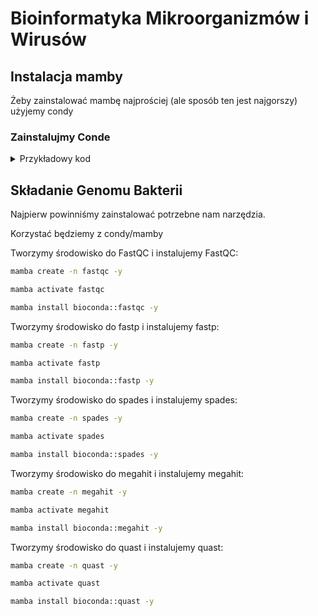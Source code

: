 # Bioinformatyka Mikroorganizmów i Wirusów



## Instalacja mamby

Żeby zainstalować mambę najprościej (ale sposób ten jest  najgorszy) użyjemy condy



### Zainstalujmy Conde 

<details>
    <summary>Przykładowy kod</summary>


    spoiler
    
    ```bash
    mamba create -n fastqc -y
    ```

</details>

## Składanie Genomu Bakterii



Najpierw powinniśmy zainstalować potrzebne nam narzędzia. 

Korzystać będziemy z condy/mamby

Tworzymy środowisko do FastQC i instalujemy FastQC:

```bash
mamba create -n fastqc -y
```

```bash
mamba activate fastqc
```

```bash
mamba install bioconda::fastqc -y
```

Tworzymy środowisko do fastp i instalujemy fastp:

```bash
mamba create -n fastp -y
```

```bash
mamba activate fastp
```

```bash
mamba install bioconda::fastp -y
```

Tworzymy środowisko do spades i instalujemy spades:

```bash
mamba create -n spades -y
```

```bash
mamba activate spades
```

```bash
mamba install bioconda::spades -y
```

Tworzymy środowisko do megahit i instalujemy megahit:

```bash
mamba create -n megahit -y
```

```bash
mamba activate megahit
```

```bash
mamba install bioconda::megahit -y
```

Tworzymy środowisko do quast i instalujemy quast:

```bash
mamba create -n quast -y
```

```bash
mamba activate quast
```

```bash
mamba install bioconda::quast -y
```

